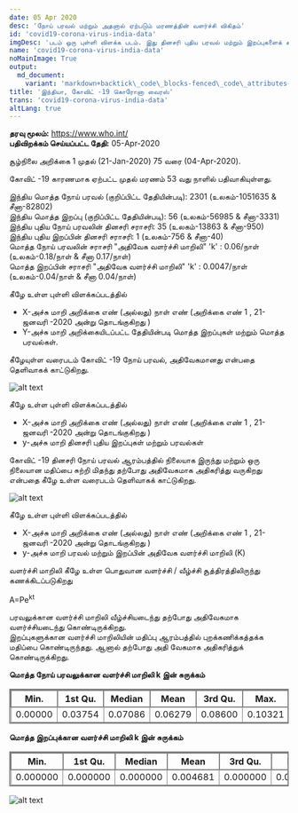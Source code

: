 ```yaml
---
date: 05 Apr 2020
desc: 'நோய் பரவல் மற்றும் அதனால் ஏற்படும் மரணத்தின் வளர்ச்சி விகிதம்'
id: 'covid19-corona-virus-india-data'
imgDesc: 'படம் ஒரு புள்ளி விளக்க படம். இது தினசரி புதிய பரவல் மற்றும் இறப்புகளைக் காட்டுகிறது.'
name: 'covid19-corona-virus-india-data'
noMainImage: True
output:
  md_document:
    variant: 'markdown+backtick\_code\_blocks-fenced\_code\_attributes-header\_attributes'
title: 'இந்தியா, கோவிட் -19 கொரோனா வைரஸ்'
trans: 'covid19-corona-virus-india-data'
altLang: true
---
```

<div>
    <adsbygoogle />
</div>
<Adsense
          data-ad-client="ca-pub-3042269102042405"
          data-ad-slot="1234567890"
/>

**தரவு மூலம்:** <https://www.who.int/>  
**பதிவிறக்கம் செய்யப்பட்ட தேதி:** 05-Apr-2020  

சூழ்நிலை அறிக்கை 1 முதல் (21-Jan-2020) 75 வரை (04-Apr-2020).

கோவிட் -19 காரணமாக ஏற்பட்ட முதல் மரணம் 53 வது நாளில் பதிவாகியுள்ளது.

இந்திய மொத்த நோய் பரவல் (குறிப்பிட்ட தேதியின்படி): 2301 (உலகம்-1051635 & சீனா-82802)   
இந்திய மொத்த இறப்பு (குறிப்பிட்ட தேதியின்படி): 56 (உலகம்-56985 & சீனா-3331)  
இந்திய புதிய நோய் பரவலின் தினசரி சராசரி: 35 (உலகம்-13863 & சீனா-950)  
இந்திய புதிய இறப்பின் தினசரி சராசரி: 1 (உலகம்-756 & சீனா-40)  
மொத்த நோய் பரவலின் சராசரி "அதிவேக வளர்ச்சி மாறிலி" 'k' : 0.06/நாள் (உலகம்-0.18/நாள் & சீனா 0.17/நாள்)  
மொத்த இறப்பின் சராசரி "அதிவேக வளர்ச்சி மாறிலி" 'k' : 0.0047/நாள் (உலகம்-0.04/நாள் & சீனா 0.04/நாள்)  


கீழே உள்ள புள்ளி விளக்கப்படத்தில்

-   X-அச்சு மாறி அறிக்கை எண் (அல்லது) நாள் எண் (அறிக்கை எண் 1 , 21-ஜனவரி -2020 அன்று தொடங்குகிறது )
-   Y-அச்சு மாறி அறிக்கையிடப்பட்ட தேதியின்படி மொத்த இறப்புகள் மற்றும் மொத்த பரவல்கள்.

கீழேயுள்ள வரைபடம் கோவிட் -19 நோய் பரவல், அதிவேகமானது என்பதை தெளிவாகக் காட்டுகிறது.

<img src="/environment/covid19-corona-virus-india-data_files/figure-markdown/world%20corona%20plot-1.png" alt="alt text" class="blogs_image">

கீழே உள்ள புள்ளி விளக்கப்படத்தில்

-   X-அச்சு மாறி அறிக்கை எண் (அல்லது) நாள் எண் (அறிக்கை எண் 1 , 21-ஜனவரி -2020 அன்று தொடங்குகிறது )
-   y-அச்சு மாறி தினசரி புதிய இறப்புகள் மற்றும் பரவல்கள்

கோவிட் -19 தினசரி நோய் பரவல் ஆரம்பத்தில் நிலையாக இருந்து மற்றும் ஒரு நிலையான மதிப்பை சுற்றி மிதந்து  தற்போது அதிவேகமாக அதிகரித்து வருகிறது என்பதை கீழே உள்ள வரைபடம் தெளிவாகக் காட்டுகிறது.

<img src="/environment/covid19-corona-virus-india-data_files/figure-markdown/world%20corona%20plot-2.png" alt="alt text" class="blogs_image">

கீழே உள்ள புள்ளி விளக்கப்படத்தில்

-   X-அச்சு மாறி அறிக்கை எண் (அல்லது) நாள் எண் (அறிக்கை எண் 1 , 21-ஜனவரி -2020 அன்று தொடங்குகிறது )
-   y-அச்சு மாறி பரவல் மற்றும் இறப்பின் அதிவேக வளர்ச்சி மாறிலி (K)

வளர்ச்சி மாறிலி கீழே உள்ள பொதுவான வளர்ச்சி / வீழ்ச்சி சூத்திரத்திலிருந்து கணக்கிடப்படுகிறது

A=Pe<sup>kt</sup>

பரவலுக்கான வளர்ச்சி மாறிலி வீழ்ச்சியடைந்து தற்போது அதிவேகமாக வளர்ச்சியடைந்து கொண்டிருக்கிறது.   
இறப்புகளுக்கான வளர்ச்சி மாறிலியின் மதிப்பு ஆரம்பத்தில் புறக்கணிக்கத்தக்க மதிப்பை கொண்டிருந்தது. ஆனால் தற்போது அதி வேகமாக அதிகரித்துக் கொண்டிருக்கிறது.

**மொத்த நோய் பரவலுக்கான வளர்ச்சி மாறிலி k இன் சுருக்கம்**

|Min. |1st Qu.  |Median    |Mean |3rd Qu.    |Max. |
|-------|---------|--------|-------|---------|--------|
|0.00000 |0.03754 |0.07086 |0.06279 |0.08600 |0.10321|

**மொத்த இறப்புக்கான வளர்ச்சி மாறிலி k இன் சுருக்கம்**

|Min.  |1st Qu.   |Median     |Mean  |3rd Qu.     |Max. |
|-------|---------|--------|-------|---------|--------|
|0.000000 |0.000000 |0.000000 |0.004681 |0.000000 |0.035187|

<img src="/environment/covid19-corona-virus-india-data_files/figure-markdown/growth%20constant%20plot-1.png" alt="alt text" class="blogs_image">

<style>
table{
    border-collapse: collapse;
    border-spacing: 0;
    border:2px solid gray;
}

th{
    border:2px solid gray;
}

td{
    border:1px solid gray;
}
</style>